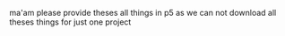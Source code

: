 ma'am please provide theses all things in p5 as we can not download all theses things for just one project
